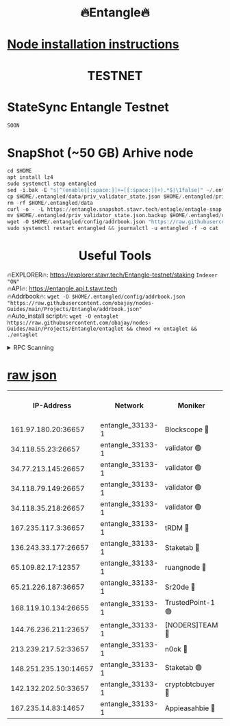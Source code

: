 <h1 align="center"> 🔥Entangle🔥</h1>

[Node installation instructions](https://github.com/obajay/nodes-Guides/tree/main/Projects/Entangle)
=

<h1 align="center"> TESTNET</h1>

# StateSync Entangle Testnet
```python
SOON
```
# SnapShot (~50 GB) Arhive node
```python
cd $HOME
apt install lz4
sudo systemctl stop entangled
sed -i.bak -E "s|^(enable[[:space:]]+=[[:space:]]+).*$|\1false|" ~/.entangled/config/config.toml
cp $HOME/.entangled/data/priv_validator_state.json $HOME/.entangled/priv_validator_state.json.backup
rm -rf $HOME/.entangled/data
curl -o - -L https://entangle.snapshot.stavr.tech/entagle/entagle-snap.tar.lz4 | lz4 -c -d - | tar -x -C $HOME/.entangled --strip-components 2
mv $HOME/.entangled/priv_validator_state.json.backup $HOME/.entangled/data/priv_validator_state.json
wget -O $HOME/.entangled/config/addrbook.json "https://raw.githubusercontent.com/obajay/nodes-Guides/main/Projects/Entangle/addrbook.json"
sudo systemctl restart entangled && journalctl -u entangled -f -o cat
```
 <h1 align="center"> Useful Tools</h1>
 
🔥EXPLORER🔥: https://explorer.stavr.tech/Entangle-testnet/staking        `Indexer "ON"` \
🔥API🔥:      https://entangle.api.t.stavr.tech \
🔥Addrbook🔥: ```wget -O $HOME/.entangled/config/addrbook.json "https://raw.githubusercontent.com/obajay/nodes-Guides/main/Projects/Entangle/addrbook.json"``` \
🔥Auto_install script🔥:  `wget -O entaglet https://raw.githubusercontent.com/obajay/nodes-Guides/main/Projects/Entangle/entaglet && chmod +x entaglet && ./entaglet`


<details>
<summary>RPC Scanning</summary>

<h2 align="center"> We scan nodes in real time every 4 hours. And we provide the final result of RPC endpoints.
We cannot influence the operation of these nodes in any way. </h2>


```python
If Voting Power is higher than 0 --> then the Node is a validator of the network and may be subject to attack and be a potential threat to the chain.
```
```python
We marked such validators with a red symbol
```

</details>

[raw json](https://rpc-check.entangt.stavr.tech/entangt/rpc-entangt-result.json)
=


<table><tr><th>IP-Address</th><th>Network</th><th>Moniker</th><th>Latest Block Height</th><th>Earliest Block Height</th><th>Catching Up</th><th>Tx Index</th><th>Voting Power</th><th>Scan Time</th></tr><tr><td>161.97.180.20:36657</td><td>entangle_33133-1</td><td>Blockscope 🔴</td><td>2701839</td><td>1</td><td>False</td><td>off</td><td>309760544247204</td><td>2024-03-18T21:38:15.456197145UTC</td></tr><tr><td>34.118.55.23:26657</td><td>entangle_33133-1</td><td>validator 🟢</td><td>2701839</td><td>1</td><td>False</td><td>on</td><td>0</td><td>2024-03-18T21:38:18.153859447UTC</td></tr><tr><td>34.77.213.145:26657</td><td>entangle_33133-1</td><td>validator 🟢</td><td>2701839</td><td>1</td><td>False</td><td>on</td><td>0</td><td>2024-03-18T21:38:20.464302028UTC</td></tr><tr><td>34.118.79.149:26657</td><td>entangle_33133-1</td><td>validator 🟢</td><td>2701842</td><td>1</td><td>False</td><td>on</td><td>0</td><td>2024-03-18T21:38:37.217383530UTC</td></tr><tr><td>34.118.35.218:26657</td><td>entangle_33133-1</td><td>validator 🟢</td><td>2622113</td><td>1</td><td>False</td><td>on</td><td>0</td><td>2024-03-18T21:38:41.869547666UTC</td></tr><tr><td>167.235.117.3:36657</td><td>entangle_33133-1</td><td>tRDM 🔴</td><td>2701843</td><td>1</td><td>False</td><td>on</td><td>216776925020225</td><td>2024-03-18T21:38:42.143883321UTC</td></tr><tr><td>136.243.33.177:26657</td><td>entangle_33133-1</td><td>Staketab 🔴</td><td>2701841</td><td>660001</td><td>False</td><td>on</td><td>181152470618817</td><td>2024-03-18T21:38:29.034215338UTC</td></tr><tr><td>65.109.82.17:12357</td><td>entangle_33133-1</td><td>ruangnode 🔴</td><td>2701839</td><td>1312001</td><td>False</td><td>off</td><td>661262305895222</td><td>2024-03-18T21:38:15.788760048UTC</td></tr><tr><td>65.21.226.187:36657</td><td>entangle_33133-1</td><td>Sr20de 🔴</td><td>2701838</td><td>2049001</td><td>False</td><td>off</td><td>29534655065001</td><td>2024-03-18T21:38:12.907768408UTC</td></tr><tr><td>168.119.10.134:26655</td><td>entangle_33133-1</td><td>TrustedPoint-1 🟢</td><td>2701843</td><td>2268001</td><td>False</td><td>off</td><td>0</td><td>2024-03-18T21:38:42.387490292UTC</td></tr><tr><td>144.76.236.211:23657</td><td>entangle_33133-1</td><td>[NODERS]TEAM 🔴</td><td>2701841</td><td>2304001</td><td>False</td><td>off</td><td>26809518609480680</td><td>2024-03-18T21:38:28.825774312UTC</td></tr><tr><td>213.239.217.52:33657</td><td>entangle_33133-1</td><td>n0ok 🔴</td><td>2701842</td><td>2601842</td><td>False</td><td>off</td><td>46611081777498279</td><td>2024-03-18T21:38:34.876767140UTC</td></tr><tr><td>148.251.235.130:14657</td><td>entangle_33133-1</td><td>Staketab 🟢</td><td>2701838</td><td>2617001</td><td>False</td><td>off</td><td>0</td><td>2024-03-18T21:38:12.598755650UTC</td></tr><tr><td>142.132.202.50:33657</td><td>entangle_33133-1</td><td>cryptobtcbuyer 🔴</td><td>2701839</td><td>2619001</td><td>False</td><td>off</td><td>38886577247155343</td><td>2024-03-18T21:38:15.188289510UTC</td></tr><tr><td>167.235.14.83:14657</td><td>entangle_33133-1</td><td>Appieasahbie 🔴</td><td>2701843</td><td>2666001</td><td>False</td><td>on</td><td>43265832790044774</td><td>2024-03-18T21:38:41.563872948UTC</td></tr></table>
